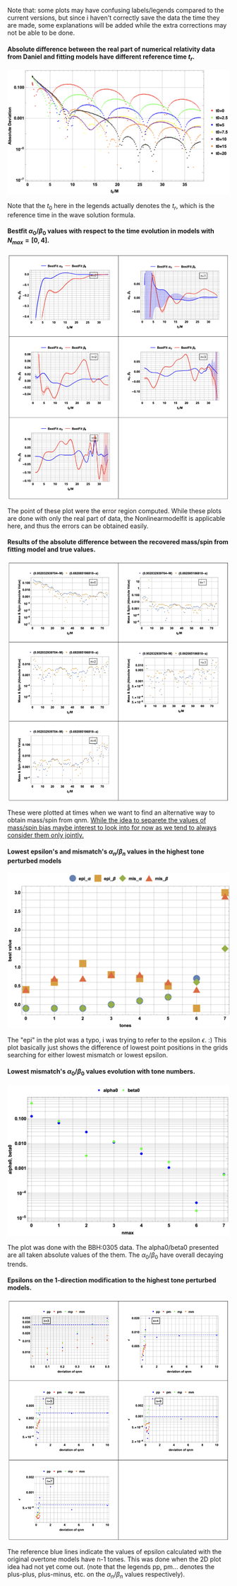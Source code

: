 Note that: some plots may have confusing labels/legends compared to the current versions, but since i haven't correctly save the data the time they are made, some explanations will be added while the extra corrections may not be able to be done.

#### Absolute difference between the real part of numerical relativity data from Daniel and fitting models have different reference time $t_r$.

![image-20211025165940090](https://raw.githubusercontent.com/EinsQE/image/master/img/20211025165940.png)

Note that the $t_0$ here in the legends actually denotes the $t_r$, which is the reference time in the wave solution formula.

#### Bestfit $\alpha_0/\beta_0$ values with respect to the time evolution in models with $N_{max}=[0,4]$.

![image-20211025170407930](https://raw.githubusercontent.com/EinsQE/image/master/img/20211025170407.png)

The point of these plot were the error region computed. While these plots are done with only the real part of data, the Nonlinearmodelfit is applicable here, and thus the errors can be obtained easily.

#### Results of the absolute difference between the recovered mass/spin from fitting model and true values.  

![image-20211025171508147](https://raw.githubusercontent.com/EinsQE/image/master/img/20211025171508.png)

These were plotted at times when we want to find an alternative way to obtain mass/spin from qnm. <u>While the idea to separete the values of mass/spin bias maybe interest to look into for now as we tend to always consider them only jointly.</u>

#### Lowest epsilon's and mismatch's $\alpha_n/\beta_n$ values in the highest tone perturbed models

![image-20211020213027643](https://raw.githubusercontent.com/EinsQE/image/master/img/20211020213027.png)

The "epi" in the plot was a typo, i was trying to refer to the epsilon $\epsilon$. :) This plot basically just shows the difference of lowest point positions in the grids searching for either lowest mismatch or lowest epsilon.

#### Lowest mismatch's $\alpha_0/\beta_0$ values evolution with tone numbers.

![image-20211020212033065](https://raw.githubusercontent.com/EinsQE/image/master/img/20211020212033.png)

The plot was done with the BBH:0305 data. The alpha0/beta0 presented are all taken absolute values of the them. The $\alpha_0/\beta_0$ have overall decaying trends.

#### Epsilons on the 1-direction modification to the highest tone perturbed models.

![image-20211020214106987](https://raw.githubusercontent.com/EinsQE/image/master/img/20211020214245.png)

The reference blue lines indicate the values of epsilon calculated with the original overtone models have n-1 tones. This was done when the 2D plot idea had not yet come out. (note that the legends pp, pm... denotes the plus-plus, plus-minus, etc. on the $\alpha_n/\beta_n$ values respectively).


